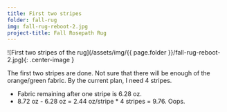 ```yaml
---
title: First two stripes
folder: fall-rug
img: fall-rug-reboot-2.jpg
project-title: Fall Rosepath Rug
---
```


![First two stripes of the rug](/assets/img/{{ page.folder }}/fall-rug-reboot-2.jpg){: .center-image }

The first two stripes are done. Not sure that there will be enough of the orange/green fabric. By the current plan, I need 4 stripes.

* Fabric remaining after one stripe is 6.28 oz.
* 8.72 oz - 6.28 oz = 2.44 oz/stripe * 4 stripes = 9.76. Oops.


	